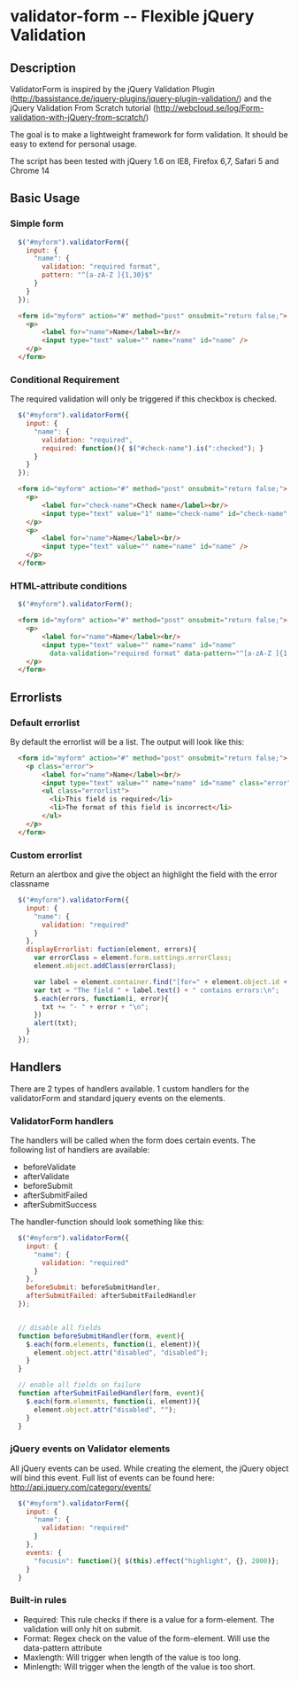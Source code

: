 validator-form -- Flexible jQuery Validation
============================================

## Description

ValidatorForm is inspired by the jQuery Validation Plugin (http://bassistance.de/jquery-plugins/jquery-plugin-validation/)
and the jQuery Validation From Scratch tutorial (http://webcloud.se/log/Form-validation-with-jQuery-from-scratch/)

The goal is to make a lightweight framework for form validation. It should be easy to extend for personal usage.

The script has been tested with jQuery 1.6 on IE8, Firefox 6,7, Safari 5 and Chrome 14

## Basic Usage

### Simple form

```javascript
  $("#myform").validatorForm({
    input: {
      "name": {
        validation: "required format",
        pattern: "^[a-zA-Z ]{1,30}$"
      }
    }
  });
```
```html
  <form id="myform" action="#" method="post" onsubmit="return false;">
   	<p>
   		<label for="name">Name</label><br/>
   		<input type="text" value="" name="name" id="name" />
   	</p>
  </form>
```

### Conditional Requirement

The required validation will only be triggered if this checkbox is checked.

```javascript
  $("#myform").validatorForm({
    input: {
      "name": {
        validation: "required",
        required: function(){ $("#check-name").is(":checked"); }
      }
    }
  });
```
```html
  <form id="myform" action="#" method="post" onsubmit="return false;">
    <p>
   		<label for="check-name">Check name</label><br/>
   		<input type="text" value="1" name="check-name" id="check-name" />
   	</p>
   	<p>
   		<label for="name">Name</label><br/>
   		<input type="text" value="" name="name" id="name" />
   	</p>
  </form>
```

### HTML-attribute conditions

```javascript
  $("#myform").validatorForm();
```
```html
  <form id="myform" action="#" method="post" onsubmit="return false;">
   	<p>
   		<label for="name">Name</label><br/>
   		<input type="text" value="" name="name" id="name"
   		  data-validation="required format" data-pattern="^[a-zA-Z ]{1,30}$" />
   	</p>
  </form>
```

## Errorlists

### Default errorlist

By default the errorlist will be a list. The output will look like this:

```html
  <form id="myform" action="#" method="post" onsubmit="return false;">
   	<p class="error">
   		<label for="name">Name</label><br/>
   		<input type="text" value="" name="name" id="name" class="error" />
   		<ul class="errorlist">
   		  <li>This field is required</li>
   		  <li>The format of this field is incorrect</li>
   		</ul>
   	</p>
  </form>
```

### Custom errorlist

Return an alertbox and give the object an highlight the field with the error classname

```javascript
  $("#myform").validatorForm({
    input: {
      "name": {
        validation: "required"
      }
    },
    displayErrorlist: fuction(element, errors){
      var errorClass = element.form.settings.errorClass;
      element.object.addClass(errorClass);

      var label = element.container.find("[for=" + element.object.id + "]);
      var txt = "The field " + label.text() + " contains errors:\n";
      $.each(errors, function(i, error){
        txt += "- " + error + "\n";
      })
      alert(txt);
    }
  });

```

## Handlers

There are 2 types of handlers available. 1 custom handlers for the validatorForm and standard jquery events on the elements.

### ValidatorForm handlers

The handlers will be called when the form does certain events. The following list of handlers are available:

 * beforeValidate
 * afterValidate
 * beforeSubmit
 * afterSubmitFailed
 * afterSubmitSuccess

The handler-function should look something like this:

```javascript
  $("#myform").validatorForm({
    input: {
      "name": {
        validation: "required"
      }
    },
    beforeSubmit: beforeSubmitHandler,
    afterSubmitFailed: afterSubmitFailedHandler
  });


  // disable all fields
  function beforeSubmitHandler(form, event){
    $.each(form.elements, function(i, element)){
      element.object.attr("disabled", "disabled");
    }
  }

  // enable all fields on failure
  function afterSubmitFailedHandler(form, event){
    $.each(form.elements, function(i, element)){
      element.object.attr("disabled", "");
    }
  }

```

### jQuery events on Validator elements

All jQuery events can be used. While creating the element, the jQuery object will bind this event.
Full list of events can be found here: http://api.jquery.com/category/events/

```javascript
  $("#myform").validatorForm({
    input: {
      "name": {
        validation: "required"
      }
    },
    events: {
      "focusin": function(){ $(this).effect("highlight", {}, 2000)};
    }
  }
```


### Built-in rules

* Required: This rule checks if there is a value for a form-element. The validation will only hit on submit.
* Format: Regex check on the value of the form-element. Will use the data-pattern attribute
* Maxlength: Will trigger when length of the value is too long.
* Minlength: Will trigger when the length of the value is too short.